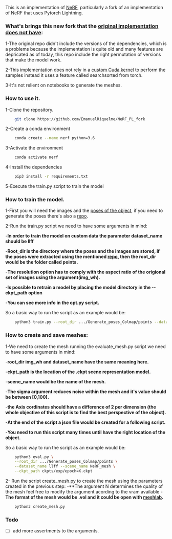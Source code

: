 
This is an implementation of [NeRF](https://arxiv.org/abs/2003.08934), particularly a fork of an implementation of NeRF that uses Pytorch Lightning.

### What's brings this new fork that the [original implementation does not have](https://github.com/kwea123/nerf_pl):
1-The original repo didn't include the versions of the dependencies, which is a problems because the implementation is quite old and many features are depricated as of today, this repo include the right permutation of versions that make the model work.

2-This implementation does not rely in a [custom Cuda kernel](https://github.com/aliutkus/torchsearchsorted/tree/1e0ffc3e0663ffda318b4e28348efd90313d08f3) to perform the samples instead it uses a feature called searchsorted from torch.

3-It's not relient on notebooks to generate the meshes.

### How to use it.
1-Clone the repository.
``` bash
    git clone https://github.com/EmanuelRiquelme/NeRF_PL_fork
```
2-Create a conda environment
``` bash
    conda create --name nerf python=3.6
```
3-Activate the environment
```bash
    conda activate nerf
```
4-Install the dependencies
```bash
    pip3 install -r requirements.txt
```
5-Execute the train.py script to train the model

### How to train the model.
1-First you will need the images and the [poses of the object](https://en.wikipedia.org/wiki/Six_degrees_of_freedom), if you need to generate the poses there's also a [repo](https://github.com/EmanuelRiquelme/Generate_poses_Colmap).

2-Run the train.py script we need to have some arguments in mind:

-**In order to train the model on custom data the parameter dataset_name should be llff**

-**Root_dir is the directory where the poses and the images are stored, if the poses were extracted using the mentioned [repo](https://github.com/EmanuelRiquelme/Generate_poses_Colmap), then the root_dir would be the folder called points.**

-**The resolution option has to comply with the aspect ratio of the origional set of images using the argument(img_wh).**

-**Is possible to retrain a model by placing the model directory in the --ckpt_path option**

-**You can see more info in the opt.py script.**

So a basic way to run the script as an example would be:
``` bash
    python3 train.py --root_dir .../Generate_poses_Colmap/points --dataset_name llff
```
### How to create and save meshes:
1-We need to create the mesh running the evaluate_mesh.py script we need to have some arguments in mind:

-**root_dir img_wh and dataset_name have the same meaning here.**

-**ckpt_path is the location of the .ckpt scene representation model.**

-**scene_name would be the name of the mesh.**

-**The sigma argument reduces noise within the mesh and it's value should be between [0,100].**

-**the Axis cordinates should have a difference of 2 per dimension (the whole objective of this script is to find the best perspective of the object).**

-**At the end of the script a json file would be created for a following script.**

-**You need to run this script many times until have the right location of the object.**

So a basic way to run the script as an example would be:
``` bash
    python3 eval.py \
    --root_dir .../Generate_poses_Colmap/points \
    --dataset_name llff --scene_name NeRF_mesh \
    --ckpt_path ckpts/exp/epoch=X.ckpt 
```
2- Run the script create_mesh.py to create the mesh using the parameters created in the previous step:
-**The argument N determines the quality of the mesh feel free to modify the argument acording to the vram available
-**The format of the mesh would be .vol and it could be open with [meshlab](https://www.meshlab.net/).**

``` bash
    python3 create_mesh.py
```

### Todo
- [ ] add more assertments to the arguments.
